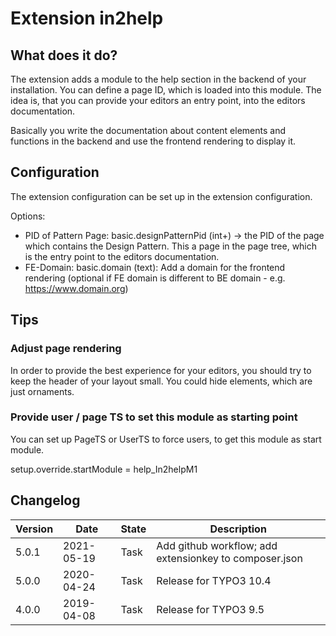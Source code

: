 # Extension in2help

## What does it do?

The extension adds a module to the help section in the backend of
your installation. You can define a page ID, which is loaded into this module.
The idea is, that you can provide your editors an entry point, into the
editors documentation.

Basically you write the documentation about content elements and functions in
the backend and use the frontend rendering to display it.

## Configuration

The extension configuration can be set up in the extension configuration.

Options:
* PID of Pattern Page: basic.designPatternPid (int+) -> the PID of the page which
contains the Design Pattern. This a page in the page tree, which is the entry
point to the editors documentation.
* FE-Domain: basic.domain (text): Add a domain for the frontend rendering
(optional if FE domain is different to BE domain - e.g. https://www.domain.org)

## Tips

### Adjust page rendering

In order to provide the best experience for your editors, you should try to keep
the header of your layout small. You could hide elements, which are just
ornaments.

### Provide user / page TS to set this module as starting point

You can set up PageTS or UserTS to force users, to get this module as start
module.

setup.override.startModule = help_In2helpM1

## Changelog

| Version    | Date       | State      | Description                                                                  |
| ---------- | ---------- | ---------- | ---------------------------------------------------------------------------- |
| 5.0.1      | 2021-05-19 | Task       | Add github workflow; add extensionkey to composer.json                       |
| 5.0.0      | 2020-04-24 | Task       | Release for TYPO3 10.4                                                       |
| 4.0.0      | 2019-04-08 | Task       | Release for TYPO3 9.5                                                        |
